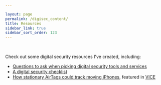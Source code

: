 ```yaml
---

layout: page
permalink: /digisec_content/
title: Resources
sidebar_link: true
sidebar_sort_order: 123
---
```


&nbsp;

Check out some digital security resources I've created, including:

* [Questions to ask when picking digital security tools and services](/due_diligence/)
* [A digital security checklist](/digisec_checklist/)
* [How stationary AirTags could track moving iPhones](/airtags_stationary/), featured in [VICE](https://www.vice.com/en/article/jg8mvy/airtags-can-be-used-to-figure-out-when-a-house-is-empty-researcher-warns)
